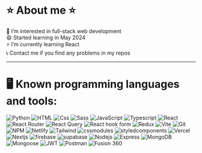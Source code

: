 # ⭐ About me ⭐
👀 I’m interested in full-stack web development <br>
😄 Started learning in May 2024 <br>
⚡ I’m currently learning React <br>
📞 Contact me if you find any problems in my repos <br>

---

# 🖥️ Known programming languages and tools:
<div>
  <img alt="Python" src="https://img.shields.io/badge/Python-3776AB?logo=python&logoColor=white&style=for-the-badge" />
  <img alt="HTML" src="https://img.shields.io/badge/HTML-E34F26?logo=html5&logoColor=white&style=for-the-badge" />
  <img alt="Css" src="https://img.shields.io/badge/CSS-1572B6?logo=css3&logoColor=white&style=for-the-badge" />
  <img alt="Sass" src="https://img.shields.io/badge/Sass-CC6699?logo=sass&logoColor=white&style=for-the-badge" />
  <img alt="JavaScript" src="https://img.shields.io/badge/JavaScript-F7DF1E?logo=javascript&logoColor=white&style=for-the-badge" />
  <img alt="Typescript" src="https://img.shields.io/badge/Typescript-3178C6?logo=typescript&logoColor=white&style=for-the-badge" />
  <img alt="React" src="https://img.shields.io/badge/React-61DAFB?logo=react&logoColor=white&style=for-the-badge" />
  <img alt="React Router" src="https://img.shields.io/badge/React%20Router-CA4245?logo=reactrouter&logoColor=fff&style=for-the-badge" />
  <img alt="React Query" src="https://img.shields.io/badge/React Query-FF4154?logo=react%20query&logoColor=fff&style=for-the-badge" />
  <img alt="React hook form" src="https://img.shields.io/badge/React Hook Form-EC5990?logo=reacthookform&logoColor=fff&style=for-the-badge" />
  <img alt="Redux" src="https://img.shields.io/badge/Redux-764ABC?logo=redux&logoColor=FFF&style=for-the-badge" />
  <img alt="Vite" src="https://img.shields.io/badge/vite-646CFF?logo=vite&logoColor=FFF&style=for-the-badge" />
  <img alt="Git" src="https://img.shields.io/badge/Git-F05032?logo=git&logoColor=fff&style=for-the-badge" />
  <img alt="NPM" src="https://img.shields.io/badge/npm-CB3837?logo=npm&logoColor=fff&style=for-the-badge" />
  <img alt="Netlify" src="https://img.shields.io/badge/Netlify-00C7B7?logo=netlify&logoColor=fff&style=for-the-badge" />
  <img alt="Tailwind" src="https://img.shields.io/badge/Tailwind%20CSS-06B6D4?logo=tailwindcss&logoColor=fff&style=for-the-badge" />
  <img alt="cssmodules" src="https://img.shields.io/badge/CSS Modules-fff?logo=cssmodules&logoColor=000&style=for-the-badge" />
  <img alt="styledcomponents" src="https://img.shields.io/badge/styled components-DB7093?logo=styledcomponents&logoColor=fff&style=for-the-badge" />
  <img alt="Vercel" src="https://img.shields.io/badge/vercel -000?logo=vercel&logoColor=fff&style=for-the-badge" />
  <img alt="Nextjs" src="https://img.shields.io/badge/Next.js-000000?logo=next.js&logoColor=fff&style=for-the-badge" />
  <img alt="firebase" src="https://img.shields.io/badge/Firebase-DD2C00?logo=firebase&logoColor=fff&style=for-the-badge" />
  <img alt="supabase" src="https://img.shields.io/badge/Supabase-3FCF8E?logo=supabase&logoColor=fff&style=for-the-badge" />
  <img alt="Nodejs" src="https://img.shields.io/badge/Node.js-5FA04E?logo=node.js&logoColor=fff&style=for-the-badge" />
  <img alt="Express" src="https://img.shields.io/badge/Express.js-000?logo=express&logoColor=fff&style=for-the-badge" />
  <img alt="MongoDB" src="https://img.shields.io/badge/MongoDB-47A248?logo=mongodb&logoColor=fff&style=for-the-badge" />
  <img alt="Mongoose" src="https://img.shields.io/badge/Mongoose-880000?logo=mongoose&logoColor=fff&style=for-the-badge" />
  <img alt="JWT" src="https://img.shields.io/badge/JWT-000?logo=jsonwebtokens&logoColor=fff&style=for-the-badge" />
  <img alt="Postman" src="https://img.shields.io/badge/Postman-FF6C37?logo=postman&logoColor=fff&style=for-the-badge" />
  
  <img alt="Fusion 360" src="https://img.shields.io/badge/Autodesk Fusion 360-000?logo=autodesk&logoColor=fff&style=for-the-badge" />
  
</div>
